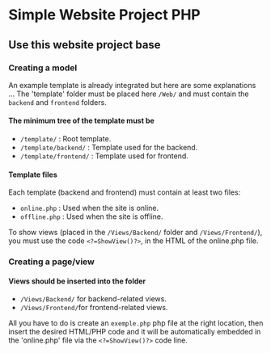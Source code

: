 # Simple Website Project PHP

## Use this website project base

### Creating a model
An example template is already integrated but here are some explanations ...
The 'template' folder must be placed here `/Web/` and must contain the `backend` and `frontend` folders.

#### The minimum tree of the template must be
* `/template/` : Root template.
* `/template/backend/` : Template used for the backend.
* `/template/frontend/` : Template used for frontend.

#### Template files

Each template (backend and frontend) must contain at least two files:
* `online.php` : Used when the site is online.
* `offline.php` : Used when the site is offline.

To show views (placed in the `/Views/Backend/` folder and `/Views/Frontend/`), you must use the code `<?=ShowView()?>`, in the HTML of the online.php file.

### Creating a page/view

#### Views should be inserted into the folder
* `/Views/Backend/` for backend-related views.
* `/Views/Frontend/`for frontend-related views.

All you have to do is create an `exemple.php` php file at the right location, then insert the desired HTML/PHP code and it will be automatically embedded in the 'online.php' file via the `<?=ShowView()?>` code line.



